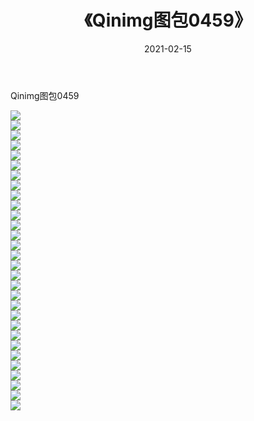﻿---
layout: post
title:  《Qinimg图包0459》
date:   2021-02-15
img: http://imgx.orgx.ga/Qinimg图包/Qinimg图包0459/000.jpg
categories: [美女, 清纯, 唯美]
---

Qinimg图包0459

 ![](http://imgx.orgx.ga/Qinimg图包/Qinimg图包0459/001.jpg) <br>![](http://imgx.orgx.ga/Qinimg图包/Qinimg图包0459/002.jpg) <br>![](http://imgx.orgx.ga/Qinimg图包/Qinimg图包0459/003.jpg) <br>![](http://imgx.orgx.ga/Qinimg图包/Qinimg图包0459/004.jpg) <br>![](http://imgx.orgx.ga/Qinimg图包/Qinimg图包0459/005.jpg) <br>![](http://imgx.orgx.ga/Qinimg图包/Qinimg图包0459/006.jpg) <br>![](http://imgx.orgx.ga/Qinimg图包/Qinimg图包0459/007.jpg) <br>![](http://imgx.orgx.ga/Qinimg图包/Qinimg图包0459/008.jpg) <br>![](http://imgx.orgx.ga/Qinimg图包/Qinimg图包0459/009.jpg) <br>![](http://imgx.orgx.ga/Qinimg图包/Qinimg图包0459/010.jpg) <br>![](http://imgx.orgx.ga/Qinimg图包/Qinimg图包0459/011.jpg) <br>![](http://imgx.orgx.ga/Qinimg图包/Qinimg图包0459/012.jpg) <br>![](http://imgx.orgx.ga/Qinimg图包/Qinimg图包0459/013.jpg) <br>![](http://imgx.orgx.ga/Qinimg图包/Qinimg图包0459/014.jpg) <br>![](http://imgx.orgx.ga/Qinimg图包/Qinimg图包0459/015.jpg) <br>![](http://imgx.orgx.ga/Qinimg图包/Qinimg图包0459/016.jpg) <br>![](http://imgx.orgx.ga/Qinimg图包/Qinimg图包0459/017.jpg) <br>![](http://imgx.orgx.ga/Qinimg图包/Qinimg图包0459/018.jpg) <br>![](http://imgx.orgx.ga/Qinimg图包/Qinimg图包0459/019.jpg) <br>![](http://imgx.orgx.ga/Qinimg图包/Qinimg图包0459/020.jpg) <br>![](http://imgx.orgx.ga/Qinimg图包/Qinimg图包0459/021.jpg) <br>![](http://imgx.orgx.ga/Qinimg图包/Qinimg图包0459/022.jpg) <br>![](http://imgx.orgx.ga/Qinimg图包/Qinimg图包0459/023.jpg) <br>![](http://imgx.orgx.ga/Qinimg图包/Qinimg图包0459/024.jpg) <br>![](http://imgx.orgx.ga/Qinimg图包/Qinimg图包0459/025.jpg) <br>![](http://imgx.orgx.ga/Qinimg图包/Qinimg图包0459/026.jpg) <br>![](http://imgx.orgx.ga/Qinimg图包/Qinimg图包0459/027.jpg) <br>![](http://imgx.orgx.ga/Qinimg图包/Qinimg图包0459/028.jpg) <br>![](http://imgx.orgx.ga/Qinimg图包/Qinimg图包0459/029.jpg) <br>![](http://imgx.orgx.ga/Qinimg图包/Qinimg图包0459/030.jpg) <br>
